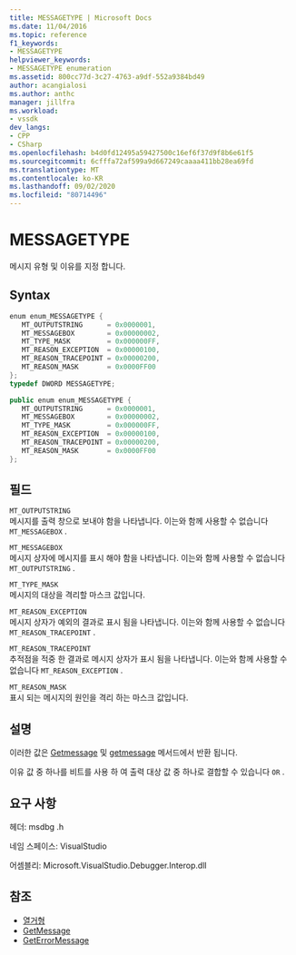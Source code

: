 ```yaml
---
title: MESSAGETYPE | Microsoft Docs
ms.date: 11/04/2016
ms.topic: reference
f1_keywords:
- MESSAGETYPE
helpviewer_keywords:
- MESSAGETYPE enumeration
ms.assetid: 800cc77d-3c27-4763-a9df-552a9384bd49
author: acangialosi
ms.author: anthc
manager: jillfra
ms.workload:
- vssdk
dev_langs:
- CPP
- CSharp
ms.openlocfilehash: b4d0fd12495a59427500c16ef6f37d9f8b6e61f5
ms.sourcegitcommit: 6cfffa72af599a9d667249caaaa411bb28ea69fd
ms.translationtype: MT
ms.contentlocale: ko-KR
ms.lasthandoff: 09/02/2020
ms.locfileid: "80714496"
---
```

# <a name="messagetype"></a>MESSAGETYPE
메시지 유형 및 이유를 지정 합니다.

## <a name="syntax"></a>Syntax

```cpp
enum enum_MESSAGETYPE { 
   MT_OUTPUTSTRING      = 0x0000001,
   MT_MESSAGEBOX        = 0x00000002,
   MT_TYPE_MASK         = 0x000000FF,
   MT_REASON_EXCEPTION  = 0x00000100,
   MT_REASON_TRACEPOINT = 0x00000200,
   MT_REASON_MASK       = 0x0000FF00
};
typedef DWORD MESSAGETYPE;
```

```csharp
public enum enum_MESSAGETYPE { 
   MT_OUTPUTSTRING      = 0x0000001,
   MT_MESSAGEBOX        = 0x00000002,
   MT_TYPE_MASK         = 0x000000FF,
   MT_REASON_EXCEPTION  = 0x00000100,
   MT_REASON_TRACEPOINT = 0x00000200,
   MT_REASON_MASK       = 0x0000FF00
};
```

## <a name="fields"></a>필드
 `MT_OUTPUTSTRING`\
 메시지를 출력 창으로 보내야 함을 나타냅니다. 이는와 함께 사용할 수 없습니다 `MT_MESSAGEBOX` .

 `MT_MESSAGEBOX`\
 메시지 상자에 메시지를 표시 해야 함을 나타냅니다. 이는와 함께 사용할 수 없습니다 `MT_OUTPUTSTRING` .

 `MT_TYPE_MASK`\
 메시지의 대상을 격리할 마스크 값입니다.

 `MT_REASON_EXCEPTION`\
 메시지 상자가 예외의 결과로 표시 됨을 나타냅니다. 이는와 함께 사용할 수 없습니다 `MT_REASON_TRACEPOINT` .

 `MT_REASON_TRACEPOINT`\
 추적점을 적중 한 결과로 메시지 상자가 표시 됨을 나타냅니다. 이는와 함께 사용할 수 없습니다 `MT_REASON_EXCEPTION` .

 `MT_REASON_MASK`\
 표시 되는 메시지의 원인을 격리 하는 마스크 값입니다.

## <a name="remarks"></a>설명
 이러한 값은 [Getmessage](../../../extensibility/debugger/reference/idebugmessageevent2-getmessage.md) 및 [getmessage](../../../extensibility/debugger/reference/idebugerrorevent2-geterrormessage.md) 메서드에서 반환 됩니다.

 이유 값 중 하나를 비트를 사용 하 여 출력 대상 값 중 하나로 결합할 수 있습니다 `OR` .

## <a name="requirements"></a>요구 사항
 헤더: msdbg .h

 네임 스페이스: VisualStudio

 어셈블리: Microsoft.VisualStudio.Debugger.Interop.dll

## <a name="see-also"></a>참조
- [열거형](../../../extensibility/debugger/reference/enumerations-visual-studio-debugging.md)
- [GetMessage](../../../extensibility/debugger/reference/idebugmessageevent2-getmessage.md)
- [GetErrorMessage](../../../extensibility/debugger/reference/idebugerrorevent2-geterrormessage.md)
